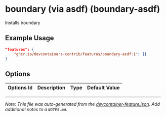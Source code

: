 
# boundary (via asdf) (boundary-asdf)

Installs boundary

## Example Usage

```json
"features": {
    "ghcr.io/devcontainers-contrib/features/boundary-asdf:1": {}
}
```

## Options

| Options Id | Description | Type | Default Value |
|-----|-----|-----|-----|




---

_Note: This file was auto-generated from the [devcontainer-feature.json](https://github.com/devcontainers-contrib/features/blob/main/src/boundary-asdf/devcontainer-feature.json).  Add additional notes to a `NOTES.md`._
